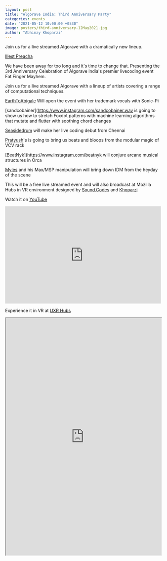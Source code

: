 ```yaml
---
layout: post
title: "Algorave India: Third Anniversary Party"
categories: events
date: "2021-05-12 10:00:00 +0530"
image: posters/third-anniversary-12May2021.jpg
author: "Abhinay Khoparzi"
---
```


Join us for a live streamed Algorave with a dramatically new lineup.

[Illest Preacha](https://www.instagram.com/illestpreacha/)

We have been away for too long and it's time to change that. Presenting the 3rd Anniversary Celebration of Algorave India's premier livecoding event Fat Finger Mayhem.

Join us for a live streamed Algorave with a lineup of artists covering a range of computational techniques.

[EarthToAbigale](https://www.instagram.com/mynah_m) Will open the event with her trademark vocals with Sonic-Pi

[sandcobainer](https://www.instagram.com/sandcobainer.wav is going to show us how to stretch Foxdot patterns with machine learning algorithms that mutate and flutter with soothing chord changes

[Seasidedrum](https://www.instagram.com/meerasundr) will make her live coding debut from Chennai

[Pratyush](https://www.instagram.com/prtyshrmn)'s is going to bring us beats and bloops from the modular magic of VCV rack

[BeatNyk](https://www.instagram.com/beatnyk  will conjure arcane musical structures in Orca

[Myles](https://www.instagram.com/aaronmylespereira) and his Max/MSP manipulation will bring down IDM from the heyday of the scene

This will be a free live streamed event and will also broadcast at Mozilla Hubs in VR environment designed by [Sound.Codes](https://instagram.com/sound.codes) and [Khoparzi](https://instagram.com/khoparzi)

Watch it on [YouTube](http://youtube.com/eulerroom)

<iframe width="100%" height="315" src="https://www.youtube.com/embed/RkyYrmxiczQ" frameborder="0" allow="accelerometer; autoplay; encrypted-media; gyroscope; picture-in-picture" allowfullscreen></iframe>

Experience it in VR at [UXR Hubs](https://hubs.mozilla.com/QhEUcmn/excited-crazy-gathering)

<iframe src="https://hubs.mozilla.com/QhEUcmn/excited-crazy-gathering/?embed_token=18948b55e97ba47e2877f3cd91d75b1d" style="width: 100%; height: 768px;" allow="microphone; camera; vr; speaker;"></iframe>
